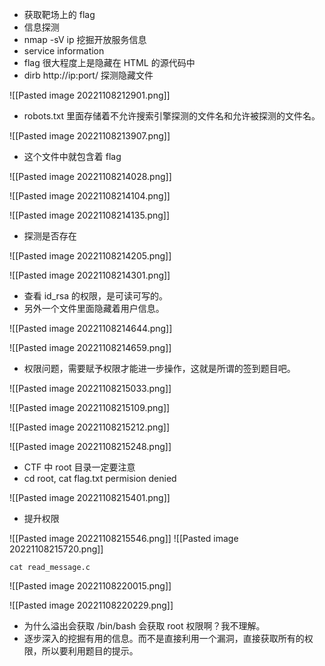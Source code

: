 - 获取靶场上的 flag
- 信息探测 
- nmap -sV ip 挖掘开放服务信息
- service information
- flag 很大程度上是隐藏在 HTML 的源代码中
- dirb http://ip:port/ 探测隐藏文件

![[Pasted image 20221108212901.png]]

- robots.txt 里面存储着不允许搜索引擎探测的文件名和允许被探测的文件名。

![[Pasted image 20221108213907.png]]
- 这个文件中就包含着 flag

![[Pasted image 20221108214028.png]]

![[Pasted image 20221108214104.png]]


![[Pasted image 20221108214135.png]]

- 探测是否存在

![[Pasted image 20221108214205.png]]

![[Pasted image 20221108214301.png]]

- 查看 id_rsa 的权限，是可读可写的。
- 另外一个文件里面隐藏着用户信息。

![[Pasted image 20221108214644.png]]

![[Pasted image 20221108214659.png]]

- 权限问题，需要赋予权限才能进一步操作，这就是所谓的签到题目吧。

![[Pasted image 20221108215033.png]]

![[Pasted image 20221108215109.png]]

![[Pasted image 20221108215212.png]]

![[Pasted image 20221108215248.png]]

- CTF 中 root 目录一定要注意
- cd root, cat flag.txt permision denied

![[Pasted image 20221108215401.png]]
- 提升权限

![[Pasted image 20221108215546.png]]
![[Pasted image 20221108215720.png]]

```shell
cat read_message.c
```

![[Pasted image 20221108220015.png]]

![[Pasted image 20221108220229.png]]

- 为什么溢出会获取 /bin/bash 会获取 root 权限啊？我不理解。
- 逐步深入的挖掘有用的信息。而不是直接利用一个漏洞，直接获取所有的权限，所以要利用题目的提示。